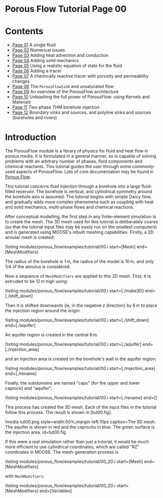 # Porous Flow Tutorial Page 00

# Contents

- [Page 01](tutorial_01.md) A single fluid
- [Page 02](tutorial_02.md) Numerical issues
- [Page 03](tutorial_03.md) Adding heat advection and conduction
- [Page 04](tutorial_04.md) Adding solid mechanics
- [Page 05](tutorial_05.md) Using a realistic equation of state for
   the fluid
- [Page 06](tutorial_06.md) Adding a tracer
- [Page 07](tutorial_07.md)  A chemically reactive tracer with porosity and permeability changes
- [Page 08](tutorial_08.md)  The `PorousFlowSink` and unsaturated flow
- [Page 09](tutorial_09.md)  An overview of the PorousFlow architecture
- [Page 10](tutorial_10.md)  Unleashing the full power of PorousFlow: using Kernels and Materials
- [Page 11](tutorial_11.md)  Two-phase THM borehole injection
- [Page 12](tutorial_12.md) Boundary sinks and sources, and polyline
  sinks and sources (boreholes and rivers)


# Introduction

The PorousFlow module is a library of physics for fluid and heat flow
in porous media. It is formulated in a general manner, so is capable
of solving problems with an arbitrary number of phases, fluid
components and chemical reactants.  This tutorial guides the user
through some commonly-used aspects of PorousFlow.  Lots of core
documentation may be found in [Porous Flow](porous_flow/index.md).



This tutorial concerns fluid injection through a borehole into a large
fluid-filled reservoir.  The borehole is vertical, and cylindrical
symmetry around the borehole axis is assumed.  The tutorial begins
with simple Darcy flow, and gradually adds more complex phenomena such
as coupling with heat and solid mechanics, multi-phase flows and
chemical reactions.

After conceptual modelling, the first step in any finite-element
simulation is to create the mesh.  The 3D mesh used for this tutorial is
deliberately coarse (so that the tutorial input files may be easily
run on the smallest computers) and is generated using MOOSE's inbuilt
meshing capabilities.  Firstly, a 2D annular mesh is created:

!listing modules/porous_flow/examples/tutorial/00.i start=[Mesh] end=[MeshModifiers]

The radius of the borehole is 1$\,$m, the radius of the model is
10$\,$m, and only $1/4$ of the annulus is considered.

Now a sequence of `MeshModifiers` are applied to this 2D mesh.  First,
it is extruded to be 12$\,$m high using:

!listing modules/porous_flow/examples/tutorial/00.i start=[./make3D] end=[./shift_down]

Then it is shifted downwards (ie, in the negative $z$ direction) by
6$\,$m to place the injection region around the origin:

!listing modules/porous_flow/examples/tutorial/00.i start=[./shift_down] end=[./aquifer]

An aquifer region is created in the central 6$\,$m:

!listing modules/porous_flow/examples/tutorial/00.i start=[./aquifer] end=[./injection_area]

and an injection area is created on the borehole's wall in the aquifer region:

!listing modules/porous_flow/examples/tutorial/00.i start=[./injection_area] end=[./rename]

Finally, the subdomains are named "caps" (for the upper and lower
caprock) and "aquifer":

!listing modules/porous_flow/examples/tutorial/00.i start=[./rename] end=[]

This process has created the 3D mesh.  Each of the input files in the
tutorial follow this process.  The result is shown in [tut00.fig].

!media tut00.png style=width:50%;margin-left:10px caption=The 3D mesh.  The aquifer is shown in red and the caprocks in blue.  The green surface is the injection area.  id=tut00.fig

If this were a real simulation rather than just a tutorial, it would
be much more efficient to use cylindrical coordinates, which are
called "RZ" coordinates in MOOSE.  The mesh-generation process is

!listing modules/porous_flow/examples/tutorial/00_2D.i start=[Mesh] end=[MeshModifiers]

with `MeshModifiers`:

!listing modules/porous_flow/examples/tutorial/00_2D.i start=[MeshModifiers] end=[Variables]
